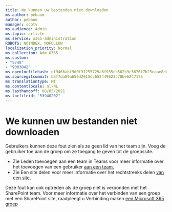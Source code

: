 ```yaml
---
title: We kunnen uw bestanden niet downloaden
ms.author: pebaum
author: pebaum
manager: scotv
ms.audience: Admin
ms.topic: article
ms.service: o365-administration
ROBOTS: NOINDEX, NOFOLLOW
localization_priority: Normal
ms.collection: Adm_O365
ms.custom:
- "5748"
- "9003042"
ms.openlocfilehash: ef9466abf9d0f31255729a6f935cb502b9c5676f7b25eaae8dd299e0788ecd81
ms.sourcegitcommit: b5f7da89a650d2915dc652449623c78be6247175
ms.translationtype: MT
ms.contentlocale: nl-NL
ms.lasthandoff: 08/05/2021
ms.locfileid: "53940202"
---
```

# <a name="we-cant-get-your-files"></a>We kunnen uw bestanden niet downloaden

Gebruikers kunnen deze fout zien als ze geen lid van het team zijn. Voeg de gebruiker toe aan de groep om ze toegang te geven tot de groepssite.

- Zie Leden toevoegen aan een team in Teams voor meer informatie over het toevoegen van een gebruiker [aan een team.](https://support.office.com/article/add-people-to-a-team-aff2249d-b456-4bc3-81e7-52327b6b38e9)
- Zie Een site delen voor meer informatie over het rechtstreeks delen [van een site.](https://support.office.com/article/Share-a-site-958771A8-D041-4EB8-B51C-AFEA2EAE3658)

Deze fout kan ook optreden als de groep niet is verbonden met het SharePoint team. Voor meer informatie over het verbinden van een groep met een SharePoint site, raadpleegt u Verbinding maken [een Microsoft 365 groep](https://docs.microsoft.com/sharepoint/dev/transform/modernize-connect-to-office365-group)